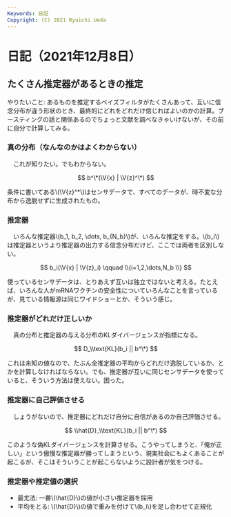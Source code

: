 ```yaml
---
Keywords: 日記
Copyright: (C) 2021 Ryuichi Ueda
---
```


# 日記（2021年12月8日）


## たくさん推定器があるときの推定

やりたいこと: あるものを推定するベイズフィルタがたくさんあって、互いに信念分布が違う形状のとき、最終的にどれをどれだけ信じればよいのかの計算。ブースティングの話と関係あるのでちょっと文献を調べなきゃいけないが、その前に自分で計算してみる。

$$
	\newcommand{\V}[1]{\boldsymbol{#1}}
$$

### 真の分布（なんなのかはよくわからない）

　これが知りたい。でもわからない。

$$
	b^\*(\V{x} | \V{z}^\*)
$$

条件に書いてある\\(\V{z}^\*\\)はセンサデータで、すべてのデータが、時不変な分布から逸脱せずに生成されたもの。

### 推定器

　いろんな推定器\\(b_1, b_2, \dots, b_{N_b}\\)が、いろんな推定をする。\\(b_i\\)は推定器というより推定器の出力する信念分布だけど、ここでは両者を区別しない。

$$
	b_i(\V{x} | \V{z}_i)  \qquad \\{i=1,2,\dots,N_b \\}
$$

使っているセンサデータは、とりあえず互いは独立ではないと考える。たとえば、いろんな人がmRNAワクチンの安全性についていろんなことを言っているが、見ている情報源は同じワイドショーとか、そういう感じ。

### 推定器がどれだけ正しいか

　真の分布と推定器の与える分布のKLダイバージェンスが指標になる。

$$
	D_\\text{KL}(b_i || b^\*)
$$

これは未知の値なので、たぶん全推定器の平均からどれだけ逸脱しているか、とかを計算しなければならない。でも、推定器が互いに同じセンサデータを使っていると、そういう方法は使えない。困った。

### 推定器に自己評価させる

　しょうがないので、推定器にどれだけ自分に自信があるのか自己評価させる。

$$
	\\hat{D}_\\text{KL}(b_i || b^\*)
$$

このような偽KLダイバージェンスを計算させる。こうやってしまうと、「俺が正しい」という傲慢な推定器が勝ってしまうという、現実社会にもよくあることが起こるが、そこはそういうことが起こらないように設計者が気をつける。

### 推定器や推定値の選択

* 最尤法: 一番\\(\\hat{D}\\)の値が小さい推定器を採用
* 平均をとる: \\(\\hat{D}\\)の値で重みを付けて\\(b_i\\)を足し合わせて正規化
